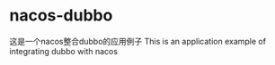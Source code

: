 # nacos-dubbo
 这是一个nacos整合dubbo的应用例子 This is an application example of integrating dubbo with nacos
